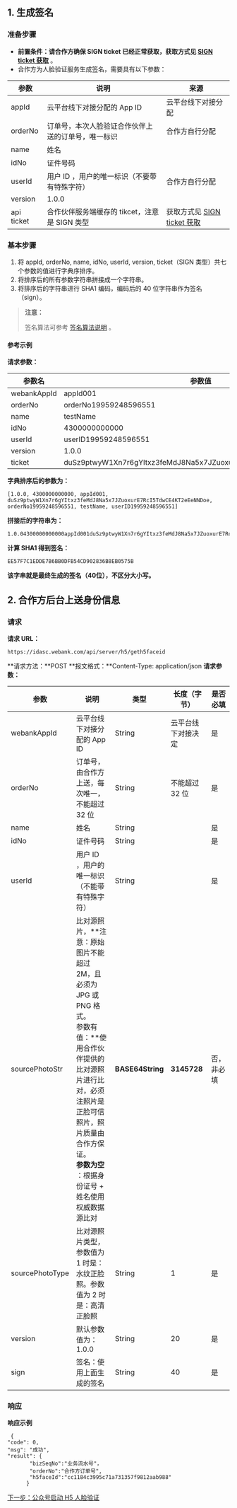 ## 1. 生成签名
### 准备步骤
- **前置条件：请合作方确保 SIGN ticket 已经正常获取，获取方式见 [SIGN ticket 获取](http://tce.fsphere.cn/document/product/655/13815)** 。
- 合作方为人脸验证服务生成签名，需要具有以下参数：

| 参数         | 说明                            | 来源                                       |
| ---------- | ----------------------------- | ---------------------------------------- |
| appId      | 云平台线下对接分配的 App ID             | 云平台线下对接分配                                |
| orderNo    | 订单号，本次人脸验证合作伙伴上送的订单号，唯一标识     | 合作方自行分配                                  |
| name       | 姓名                            |                                          |
| idNo       | 证件号码                          |                                          |
| userId     | 用户 ID ，用户的唯一标识（不要带有特殊字符）      | 合作方自行分配                                  |
| version    | 1.0.0                         |                                          |
| api ticket | 合作伙伴服务端缓存的 tikcet，注意是 SIGN 类型 | 获取方式见 [SIGN ticket 获取](http://tce.fsphere.cn/document/product/655/13815) |

### 基本步骤

1. 将 appId, orderNo, name, idNo, userId, version, ticket（SIGN 类型）共七个参数的值进行字典序排序。
2. 将排序后的所有参数字符串拼接成一个字符串。
3. 将排序后的字符串进行 SHA1 编码，编码后的 40 位字符串作为签名（sign）。

> **注意：**
>
> 签名算法可参考 [签名算法说明](http://tce.fsphere.cn/document/product/655/13817) 。

#### 参考示例

**请求参数：**

| 参数名         | 参数值                                      |
| ----------- | ---------------------------------------- |
| webankAppId | appId001                                 |
| orderNo     | orderNo19959248596551                    |
| name        | testName                                 |
| idNo        | 4300000000000                            |
| userId      | userID19959248596551                     |
| version     | 1.0.0                                    |
| ticket      | duSz9ptwyW1Xn7r6gYItxz3feMdJ8Na5x7JZuoxurE7RcI5TdwCE4KT2eEeNNDoe |

**字典排序后的参数为：**

```
[1.0.0, 4300000000000, appId001, duSz9ptwyW1Xn7r6gYItxz3feMdJ8Na5x7JZuoxurE7RcI5TdwCE4KT2eEeNNDoe, orderNo19959248596551, testName, userID19959248596551]
```
**拼接后的字符串为：**
```
1.0.04300000000000appId001duSz9ptwyW1Xn7r6gYItxz3feMdJ8Na5x7JZuoxurE7RcI5TdwCE4KT2eEeNNDoeorderNo19959248596551testNameuserID19959248596551
```

**计算 SHA1 得到签名：**
```
EE57F7C1EDDE7B6BB0DFB54CD902836B8EB0575B
```

**该字串就是最终生成的签名（40位），不区分大小写。**

## 2. 合作方后台上送身份信息
### 请求

**请求 URL：**

```
https://idasc.webank.com/api/server/h5/geth5faceid
```
**请求方法：**POST
**报文格式：**Content-Type: application/json
**请求参数：**

| 参数              | 说明                                       | 类型               | 长度（字节）      | 是否必填  |
| --------------- | ---------------------------------------- | ---------------- | ----------- | ----- |
| webankAppId     | 云平台线下对接分配的 App ID                        | String           | 云平台线下对接决定   | 是     |
| orderNo         | 订单号，由合作方上送，每次唯一，不能超过 32 位                | String           | 不能超过 32 位   | 是     |
| name            | 姓名                                       | String           |             | 是     |
| idNo            | 证件号码                                     | String           |             | 是     |
| userId          | 用户 ID ，用户的唯一标识（不能带有特殊字符）                 | String           |             | 是     |
| sourcePhotoStr  | 比对源照片，**注意：原始图片不能超过 2M，且必须为 JPG 或 PNG 格式。<br>参数有值：**使用合作伙伴提供的比对源照片进行比对，必须注照片是正脸可信照片，照片质量由合作方保证。 <br>**参数为空** ：根据身份证号 + 姓名使用权威数据源比对 | **BASE64String** | **3145728** | 否，非必填 |
| sourcePhotoType | 比对源照片类型，参数值为1 时是：水纹正脸照。参数值为 2 时是：高清正脸照   | String           | 1           | 是     |
| version         | 默认参数值为：1.0.0                             | String           | 20          | 是     |
| sign            | 签名：使用上面生成的签名                             | String           | 40          | 是     |

###  响应
**响应示例**
```
 {
"code": 0,
"msg": "成功",
"result": {
       "bizSeqNo":"业务流水号"，
       "orderNo":"合作方订单号",
       "h5faceId":"cc1184c3995c71a731357f9812aab988"
      }
```

[下一步：公众号启动 H5 人脸验证](http://tce.fsphere.cn/document/product/655/13828)
